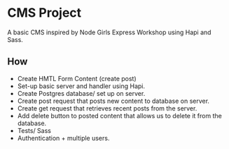# CMS Project

A basic CMS inspired by Node Girls Express Workshop using Hapi and Sass.

## How

* Create HMTL Form Content (create post)
* Set-up basic server and handler using Hapi.
* Create Postgres database/ set up on server.
* Create post request that posts new content to database on server.
* Create get request that retrieves recent posts from the server.
* Add delete button to posted content that allows us to delete it from the database.
* Tests/ Sass
* Authentication + multiple users.

